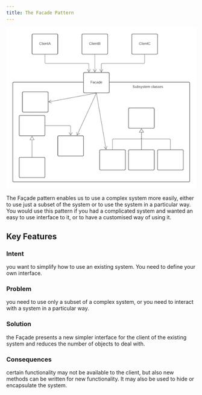 ```yaml
---
title: The Facade Pattern
---
```

![Facade pattern class diagram](../assets/facade_pattern.png)

The Façade pattern enables us to use a complex system more easily, either to use just a subset of the system or to use the system in a particular way. You would use this pattern if you had a complicated system and wanted an easy to use interface to it, or to have a customised way of using it.

## Key Features

### Intent

you want to simplify how to use an existing system. You need to define your own interface.

### Problem

you need to use only a subset of a complex system, or you need to interact with a system in a particular way.

### Solution

the Façade presents a new simpler interface for the client of the existing system and reduces the number of objects to deal with.

### Consequences

certain functionality may not be available to the client, but also new methods can be written for new functionality. It may also be used to hide or encapsulate the system.